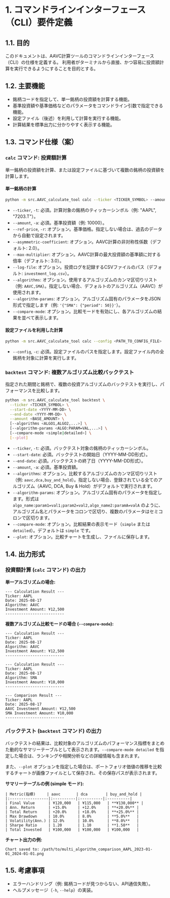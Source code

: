 # 1. コマンドラインインターフェース（CLI）要件定義

## 1.1. 目的
このドキュメントは、AAVC計算ツールのコマンドラインインターフェース（CLI）の仕様を定義する。
利用者がターミナルから直接、かつ容易に投資額計算を実行できるようにすることを目的とする。

## 1.2. 主要機能
- 銘柄コードを指定して、単一銘柄の投資額を計算する機能。
- 基準投資額や基準価格などのパラメータをコマンドライン引数で指定できる機能。
- 設定ファイル（後述）を利用して計算を実行する機能。
- 計算結果を標準出力に分かりやすく表示する機能。

## 1.3. コマンド仕様（案）

### `calc` コマンド: 投資額計算

単一銘柄の投資額を計算、または設定ファイルに基づいて複数の銘柄の投資額を計算します。

#### 単一銘柄の計算
```bash
python -m src.AAVC_calculate_tool calc --ticker <TICKER_SYMBOL> --amount <BASE_AMOUNT> [--ref-price <REFERENCE_PRICE>] [--asymmetric-coefficient <COEFFICIENT>] [--max-multiplier <MULTIPLIER>] [--log-file <LOG_FILE_PATH>]
```

- `--ticker`, `-t`: 必須。計算対象の銘柄のティッカーシンボル（例: "AAPL", "7203.T"）。
- `--amount`, `-a`: 必須。基準投資額（例: 10000）。
- `--ref-price`, `-r`: オプション。基準価格。指定しない場合は、過去のデータから自動で設定されます。
- `--asymmetric-coefficient`: オプション。AAVC計算の非対称性係数（デフォルト: 2.0）。
- `--max-multiplier`: オプション。AAVC計算の最大投資額の基準額に対する倍率（デフォルト: 3.0）。
- `--log-file`: オプション。投資ログを記録するCSVファイルのパス（デフォルト: `investment_log.csv`）。
- `--algorithms`: オプション。使用するアルゴリズムのカンマ区切りリスト（例: `AAVC,SMA`）。指定しない場合、デフォルトのアルゴリズム（AAVC）が使用されます。
- `--algorithm-params`: オプション。アルゴリズム固有のパラメータをJSON形式で指定します（例: `'{"SMA": {"period": 50}}'`）。
- `--compare-mode`: オプション。比較モードを有効にし、各アルゴリズムの結果を並べて表示します。

#### 設定ファイルを利用した計算
```bash
python -m src.AAVC_calculate_tool calc --config <PATH_TO_CONFIG_FILE>
```
- `--config`, `-c`: 必須。設定ファイルのパスを指定します。設定ファイル内の全銘柄を対象に計算を実行します。

### `backtest` コマンド: 複数アルゴリズム比較バックテスト

指定された期間と銘柄で、複数の投資アルゴリズムのバックテストを実行し、パフォーマンスを比較します。

```bash
python -m src.AAVC_calculate_tool backtest \
  --ticker <TICKER_SYMBOL> \
  --start-date <YYYY-MM-DD> \
  --end-date <YYYY-MM-DD> \
  --amount <BASE_AMOUNT> \
  [--algorithms <ALGO1,ALGO2,...>] \
  [--algorithm-params <ALGO:PARAM=VAL,...>] \
  [--compare-mode <simple|detailed>] \
  [--plot]
```

- `--ticker`, `-t`: 必須。バックテスト対象の銘柄のティッカーシンボル。
- `--start-date`: 必須。バックテストの開始日（YYYY-MM-DD形式）。
- `--end-date`: 必須。バックテストの終了日（YYYY-MM-DD形式）。
- `--amount`, `-a`: 必須。基準投資額。
- `--algorithms`: オプション。比較するアルゴリズムのカンマ区切りリスト（例: `aavc,dca,buy_and_hold`）。指定しない場合、登録されている全てのアルゴリズム（AAVC, DCA, Buy & Hold）がデフォルトで実行されます。
- `--algorithm-params`: オプション。アルゴリズム固有のパラメータを指定します。形式は `algo_name:param1=val1;param2=val2,algo_name2:paramA=valA` のように、アルゴリズム名とパラメータをコロンで区切り、複数のパラメータはセミコロンで区切ります。
- `--compare-mode`: オプション。比較結果の表示モード（`simple` または `detailed`）。デフォルトは `simple` です。
- `--plot`: オプション。比較チャートを生成し、ファイルに保存します。


## 1.4. 出力形式

### 投資額計算 (`calc` コマンド) の出力

**単一アルゴリズムの場合:**
```
--- Calculation Result ---
Ticker: AAPL
Date: 2025-08-17
Algorithm: AAVC
Investment Amount: ¥12,500
--------------------------
```

**複数アルゴリズム比較モードの場合 (`--compare-mode`):**
```
--- Calculation Result ---
Ticker: AAPL
Date: 2025-08-17
Algorithm: AAVC
Investment Amount: ¥12,500
--------------------------

--- Calculation Result ---
Ticker: AAPL
Date: 2025-08-17
Algorithm: SMA
Investment Amount: ¥10,000
--------------------------

--- Comparison Result ---
Ticker: AAPL
Date: 2025-08-17
AAVC Investment Amount: ¥12,500
SMA Investment Amount: ¥10,000
--------------------------
```

### バックテスト (`backtest` コマンド) の出力

バックテストの結果は、比較対象のアルゴリズムのパフォーマンス指標をまとめた動的なサマリーテーブルとして表示されます。`--compare-mode detailed` を指定した場合は、ランキングや相関分析などの詳細情報も含まれます。

また、`--plot` オプションを指定した場合は、ポートフォリオ価値の推移を比較するチャートが画像ファイルとして保存され、その保存パスが表示されます。

**サマリーテーブルの例 (simple モード):**

```
| Metric(指標)     | aavc       | dca        | buy_and_hold |
|:-----------------|:----------|:----------|:----------|
| Final Value      | ¥120,000   | ¥115,000   | **¥130,000** |
| Ann. Return      | +15.0%     | +12.0%     | **+20.0%** |
| Total Return     | +20.0%     | +18.0%     | **+25.0%** |
| Max Drawdown     | 10.0%      | 8.0%       | **5.0%**   |
| Volatility(Ann.) | 12.0%      | 10.0%      | **8.0%**   |
| Sharpe Ratio     | 1.20       | 1.10       | **1.50**   |
| Total Invested   | ¥100,000   | ¥100,000   | ¥100,000   |
```

**チャート出力の例:**

```
Chart saved to: /path/to/multi_algorithm_comparison_AAPL_2023-01-01_2024-01-01.png
```

## 1.5. 考慮事項
- エラーハンドリング（例: 銘柄コードが見つからない、API通信失敗）。
- ヘルプメッセージ（`-h`, `--help`）の実装。
